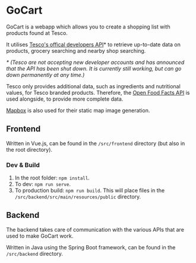 # GoCart

GoCart is a webapp which allows you to create a shopping list with products found at Tesco.

It utilises [Tesco's offical developers API](https://devportal.tescolabs.com)* to retrieve up-to-date data on products, grocery searching and nearby shop searching.

_* (Tesco are not accepting new developer accounts and has announced that the API has been shut down. It is currently still working, but can go down permanently at any time.)_

Tesco only provides additional data, such as ingredients and nutritional values, for Tesco branded products. Therefore, the [Open Food Facts API](https://world.openfoodfacts.org) is used alongside, to provide more complete data.

[Mapbox](https://www.mapbox.com) is also used for their static map image generation.

## Frontend

Written in Vue.js, can be found in the `/src/frontend` directory (but also in the root directory).

### Dev & Build

1. In the root folder: `npm install`.
2. To dev: `npm run serve`.
3. To production build: `npm run build`. This will place files in the `/src/backend/src/main/resources/public` directory.

## Backend

The backend takes care of communication with the various APIs that are used to make GoCart work.

Written in Java using the Spring Boot framework, can be found in the `/src/backend` directory.
